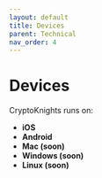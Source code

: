 ```yaml
---
layout: default
title: Devices
parent: Technical
nav_order: 4
---
```

# Devices

CryptoKnights runs on:

* **iOS**
* **Android**
* **Mac (soon)**
* **Windows (soon)**
* **Linux (soon)**
